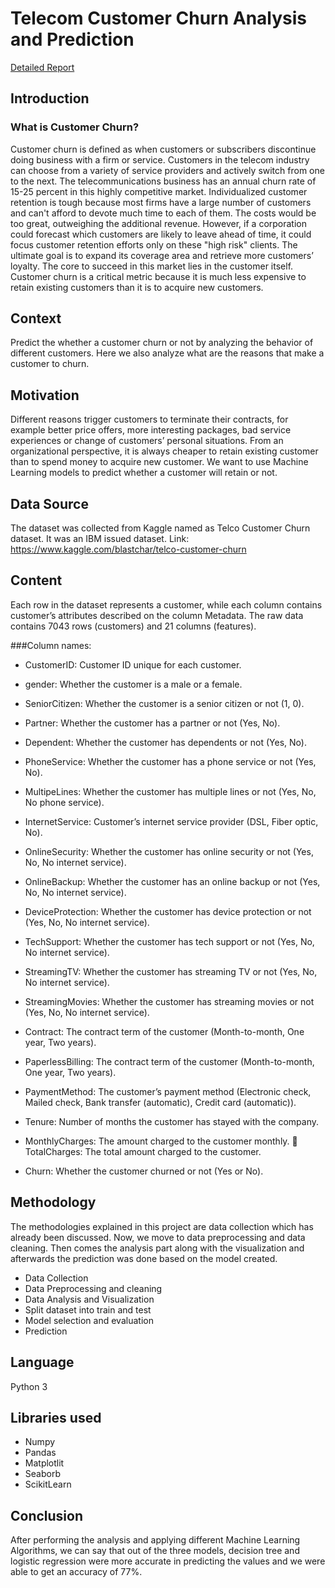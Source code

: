 # Telecom Customer Churn Analysis and Prediction

[Detailed Report](https://docs.google.com/document/d/1Q1tTrccKLlXfMH7X5Nsc5r-Pa0bU7zBI/edit?usp=sharing&ouid=102993415101694725160&rtpof=true&sd=true)

## Introduction

### What is Customer Churn?
Customer churn is defined as when customers or subscribers discontinue doing business with a firm or service.
Customers in the telecom industry can choose from a variety of service providers and actively switch from one to the next. The telecommunications business has an annual churn rate of 15-25 percent in this highly competitive market.
Individualized customer retention is tough because most firms have a large number of customers and can't afford to devote much time to each of them. The costs would be too great, outweighing the additional revenue. However, if a corporation could forecast which customers are likely to leave ahead of time, it could focus customer retention efforts only on these "high risk" clients. The ultimate goal is to expand its coverage area and retrieve more customers’ loyalty. The core to succeed in this market lies in the customer itself.
Customer churn is a critical metric because it is much less expensive to retain existing customers than it is to acquire new customers.

## Context
Predict the whether a customer churn or not by analyzing the behavior of different customers. Here we also analyze what are the reasons that make a customer to churn.

## Motivation
Different reasons trigger customers to terminate their contracts, for example better price offers, more interesting packages, bad service experiences or change of
customers’ personal situations. From an organizational perspective, it is always cheaper to retain existing customer than to spend money to acquire new customer. We want to use Machine Learning models to predict whether a customer will retain or not.

## Data Source
The dataset was collected from Kaggle named as Telco Customer Churn dataset. It was an IBM issued dataset.
Link: https://www.kaggle.com/blastchar/telco-customer-churn

## Content 
Each row in the dataset represents a customer, while each column contains customer’s attributes described on the column Metadata. The raw data contains 7043 rows (customers) and 21 columns (features). 

###Column names: 
* CustomerID: Customer ID unique for each customer.

* gender: Whether the customer is a male or a female.

* SeniorCitizen: Whether the customer is a senior citizen or not (1, 0).

* Partner: Whether the customer has a partner or not (Yes, No). 

* Dependent: Whether the customer has dependents or not (Yes, No). 

* PhoneService: Whether the customer has a phone service or not (Yes, No). 

* MultipeLines: Whether the customer has multiple lines or not (Yes, No, No phone service). 
 
* InternetService: Customer’s internet service provider (DSL, Fiber optic, No). 

* OnlineSecurity: Whether the customer has online security or not (Yes, No, No internet service). 
 
* OnlineBackup: Whether the customer has an online backup or not (Yes, No, No internet service). 
  
* DeviceProtection: Whether the customer has device protection or not (Yes, No, No internet service). 
   
* TechSupport: Whether the customer has tech support or not (Yes, No, No internet service). 
   
* StreamingTV: Whether the customer has streaming TV or not (Yes, No, No internet service). 
    
* StreamingMovies: Whether the customer has streaming movies or not (Yes, No, No internet service). 
      
* Contract: The contract term of the customer (Month-to-month, One year, Two years). 
       
* PaperlessBilling: The contract term of the customer (Month-to-month, One year, Two years). 
        
* PaymentMethod: The customer’s payment method (Electronic check, Mailed check, Bank transfer (automatic), Credit card (automatic)).
         
* Tenure: Number of months the customer has stayed with the company. 
          
* MonthlyCharges: The amount charged to the customer monthly.  TotalCharges: The total amount charged to the customer. 
            
* Churn: Whether the customer churned or not (Yes or No).

## Methodology 
The methodologies explained in this project are data collection which has already been discussed. Now, we move to data preprocessing and data cleaning. Then comes the analysis part along with the visualization and afterwards the prediction was done based on the model created. 

* Data Collection
* Data Preprocessing and cleaning 
* Data Analysis and Visualization 
* Split dataset into train and test 
* Model selection and evaluation 
* Prediction

## Language
Python 3

## Libraries used
* Numpy
* Pandas
* Matplotlit
* Seaborb
* ScikitLearn

## Conclusion

After performing the analysis and applying different Machine Learning Algorithms, we can say that out of the three models, decision tree and logistic regression were more accurate in predicting the values and we were able to get an accuracy of 77%.
